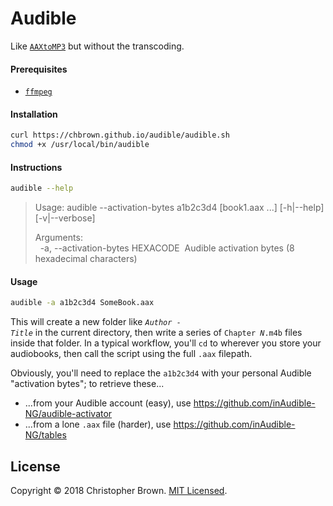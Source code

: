 # Audible

Like [`AAXtoMP3`](https://github.com/KrumpetPirate/AAXtoMP3) but without the transcoding.


#### Prerequisites

* [`ffmpeg`](https://www.ffmpeg.org/)

#### Installation

```sh
curl https://chbrown.github.io/audible/audible.sh
chmod +x /usr/local/bin/audible
```

<!-- Development:
```sh
ln -s "$PWD/audible.sh" /usr/local/bin/audible
``` -->

#### Instructions

```sh
audible --help
```
> Usage: audible --activation-bytes a1b2c3d4 [book1.aax ...] [-h|--help] [-v|--verbose]
>
> Arguments:\
> &nbsp; -a, --activation-bytes HEXACODE&nbsp; Audible activation bytes (8 hexadecimal characters)

#### Usage

```sh
audible -a a1b2c3d4 SomeBook.aax
```

This will create a new folder like <code><i>Author</i> - <i>Title</i></code> in the current directory,
then write a series of <code>Chapter <i>N</i>.m4b</code> files inside that folder.
In a typical workflow, you'll `cd` to wherever you store your audiobooks, then call the script using the full `.aax` filepath.

Obviously, you'll need to replace the `a1b2c3d4` with your personal Audible "activation bytes";
to retrieve these...
* ...from your Audible account (easy), use <https://github.com/inAudible-NG/audible-activator>
* ...from a lone `.aax` file (harder), use <https://github.com/inAudible-NG/tables>


## License

Copyright © 2018 Christopher Brown.
[MIT Licensed](https://chbrown.github.io/licenses/MIT/#2018).
